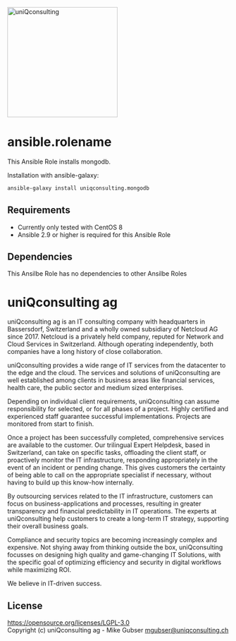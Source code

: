<a href="https://www.uniqconsulting.ch"><img src="https://www.uniqconsulting.ch/fileadmin/images/logo-main.png" alt="uniQconsulting" width="250px"/></a>

# ansible.rolename

This Ansible Role installs mongodb.

Installation with ansible-galaxy:

``` bash
ansible-galaxy install uniqconsulting.mongodb
```

## Requirements

* Currently only tested with CentOS 8
* Ansible 2.9 or higher is required for this Ansible Role

## Dependencies

This Ansilbe Role has no dependencies to other Ansilbe Roles

# uniQconsulting ag

uniQconsulting ag is an IT consulting company with headquarters in Bassersdorf, Switzerland and a wholly owned subsidiary of Netcloud AG since 2017.
Netcloud is a privately held company, reputed for Network and Cloud Services in Switzerland. Although operating independently, both companies have a long history of close collaboration.

uniQconsulting provides a wide range of IT services from the datacenter to the edge and the cloud. The services and solutions of uniQconsulting are well established among clients in business areas like financial services, health care, the public sector and medium sized enterprises.

Depending on individual client requirements, uniQconsulting can assume responsibility for selected, or for all phases of a project. Highly certified and experienced staff guarantee successful implementations. Projects are monitored from start to finish. 

Once a project has been successfully completed, comprehensive services are available to the customer. Our trilingual Expert Helpdesk, based in Switzerland, can take on specific tasks, offloading the client staff, or proactively monitor the IT infrastructure, responding appropriately in the event of an incident or pending change. This gives customers the certainty of being able to call on the appropriate specialist if necessary, without having to build up this know-how internally.

By outsourcing services related to the IT infrastructure, customers can focus on business-applications and processes, resulting in greater transparency and financial predictability in IT operations. The experts at uniQconsulting help customers to create a long-term IT strategy, supporting their overall business goals.

Compliance and security topics are becoming increasingly complex and expensive. Not shying away from thinking outside the box, uniQconsulting focusses on designing high quality and game-changing IT Solutions, with the specific goal of optimizing efficiency and security in digital workflows while maximizing ROI.

We believe in IT-driven success.

License
-------
https://opensource.org/licenses/LGPL-3.0    
Copyright (c) uniQconsulting ag - Mike Gubser <mgubser@uniqconsulting.ch>
